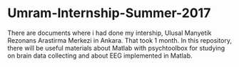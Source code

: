 # Umram-Internship-Summer-2017
There are documents where i had done my intership, Ulusal Manyetik Rezonans Arastirma Merkezi in Ankara. That took 1 month. In this repository, there will be useful materials about Matlab with psychtoolbox for studying on brain data collecting and about EEG implemented in Matlab.
